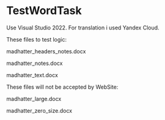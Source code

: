# TestWordTask
Use Visual Studio 2022.
For translation i used Yandex Cloud.

These files to test logic:

madhatter_headers_notes.docx

madhatter_notes.docx

madhatter_text.docx


These files will not be accepted by WebSite:

madhatter_large.docx

madhatter_zero_size.docx
